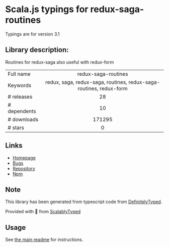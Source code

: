 
# Scala.js typings for redux-saga-routines

Typings are for version 3.1

## Library description:
Routines for redux-saga also useful with redux-form

|                    |                 |
| ------------------ | :-------------: |
| Full name          | redux-saga-routines |
| Keywords           | redux, saga, redux-saga, routines, redux-saga-routines, redux-form |
| # releases         | 28 |
| # dependents       | 10 |
| # downloads        | 171295 |
| # stars            | 0 |

## Links
- [Homepage](https://github.com/afitiskin/redux-saga-routines#readme)
- [Bugs](https://github.com/afitiskin/redux-saga-routines/issues)
- [Repository](https://github.com/afitiskin/redux-saga-routines)
- [Npm](https://www.npmjs.com/package/redux-saga-routines)
    


## Note
This library has been generated from typescript code from [DefinitelyTyped](https://definitelytyped.org).

Provided with :purple_heart: from [ScalablyTyped](https://github.com/oyvindberg/ScalablyTyped)

## Usage
See [the main readme](../../readme.md) for instructions.


